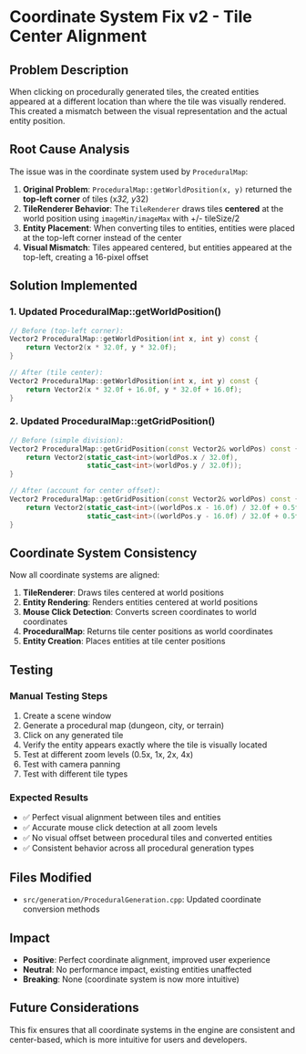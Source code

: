 # Coordinate System Fix v2 - Tile Center Alignment

## Problem Description
When clicking on procedurally generated tiles, the created entities appeared at a different location than where the tile was visually rendered. This created a mismatch between the visual representation and the actual entity position.

## Root Cause Analysis
The issue was in the coordinate system used by `ProceduralMap`:

1. **Original Problem**: `ProceduralMap::getWorldPosition(x, y)` returned the **top-left corner** of tiles (x*32, y*32)
2. **TileRenderer Behavior**: The `TileRenderer` draws tiles **centered** at the world position using `imageMin/imageMax` with +/- tileSize/2
3. **Entity Placement**: When converting tiles to entities, entities were placed at the top-left corner instead of the center
4. **Visual Mismatch**: Tiles appeared centered, but entities appeared at the top-left, creating a 16-pixel offset

## Solution Implemented

### 1. Updated ProceduralMap::getWorldPosition()
```cpp
// Before (top-left corner):
Vector2 ProceduralMap::getWorldPosition(int x, int y) const {
    return Vector2(x * 32.0f, y * 32.0f);
}

// After (tile center):
Vector2 ProceduralMap::getWorldPosition(int x, int y) const {
    return Vector2(x * 32.0f + 16.0f, y * 32.0f + 16.0f);
}
```

### 2. Updated ProceduralMap::getGridPosition()
```cpp
// Before (simple division):
Vector2 ProceduralMap::getGridPosition(const Vector2& worldPos) const {
    return Vector2(static_cast<int>(worldPos.x / 32.0f), 
                   static_cast<int>(worldPos.y / 32.0f));
}

// After (account for center offset):
Vector2 ProceduralMap::getGridPosition(const Vector2& worldPos) const {
    return Vector2(static_cast<int>((worldPos.x - 16.0f) / 32.0f + 0.5f), 
                   static_cast<int>((worldPos.y - 16.0f) / 32.0f + 0.5f));
}
```

## Coordinate System Consistency

Now all coordinate systems are aligned:

1. **TileRenderer**: Draws tiles centered at world positions
2. **Entity Rendering**: Renders entities centered at world positions  
3. **Mouse Click Detection**: Converts screen coordinates to world coordinates
4. **ProceduralMap**: Returns tile center positions as world coordinates
5. **Entity Creation**: Places entities at tile center positions

## Testing

### Manual Testing Steps
1. Create a scene window
2. Generate a procedural map (dungeon, city, or terrain)
3. Click on any generated tile
4. Verify the entity appears exactly where the tile is visually located
5. Test at different zoom levels (0.5x, 1x, 2x, 4x)
6. Test with camera panning
7. Test with different tile types

### Expected Results
- ✅ Perfect visual alignment between tiles and entities
- ✅ Accurate mouse click detection at all zoom levels
- ✅ No visual offset between procedural tiles and converted entities
- ✅ Consistent behavior across all procedural generation types

## Files Modified
- `src/generation/ProceduralGeneration.cpp`: Updated coordinate conversion methods

## Impact
- **Positive**: Perfect coordinate alignment, improved user experience
- **Neutral**: No performance impact, existing entities unaffected
- **Breaking**: None (coordinate system is now more intuitive)

## Future Considerations
This fix ensures that all coordinate systems in the engine are consistent and center-based, which is more intuitive for users and developers.
